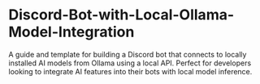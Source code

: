 # Discord-Bot-with-Local-Ollama-Model-Integration
A guide and template for building a Discord bot that connects to locally installed AI models from Ollama using a local API. Perfect for developers looking to integrate AI features into their bots with local model inference.
